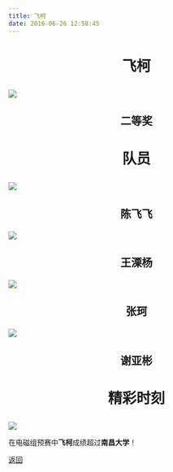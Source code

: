 ```yaml
---
title: 飞柯
date: 2016-06-26 12:58:45
---
```


# <p align="center">飞柯</p>

![](http://bst.cooler-tec.com/honor/nationwide/smart_car/2015/%E5%8C%BA%E4%BA%8C%E9%A3%9E%E6%9F%AF.jpg)
## <p align="center">二等奖</p>

# <p align="center">队员</p>

![](http://bst.cooler-tec.com/honor/nationwide/smart_car/2015/%E5%8C%BA%E4%BA%8C%E9%99%88%E9%A3%9E%E9%A3%9E.jpg)
## <p align="center">陈飞飞</p>

![](http://bst.cooler-tec.com/honor/nationwide/smart_car/2015/%E5%8C%BA%E4%BA%8C%E7%8E%8B%E6%BA%A7%E6%9D%A8.jpg)
## <p align="center">王溧杨</p>

![](http://bst.cooler-tec.com/honor/nationwide/smart_car/2015/%E5%8C%BA%E4%BA%8C%E5%BC%A0%E7%8F%82.jpg)
## <p align="center">张珂</p>

![](http://bst.cooler-tec.com/honor/nationwide/smart_car/2015/%E5%8C%BA%E4%BA%8C%E8%B0%A2%E4%BA%9A%E5%BD%AC.jpg)
## <p align="center">谢亚彬</p>

# <p align="center">精彩时刻</p>

![](http://bst.cooler-tec.com/honor/nationwide/smart_car/2015/%E7%B2%BE%E5%BD%A9%E6%97%B6%E5%88%BB%E9%A3%9E%E6%9F%AF.jpg)

在电磁组预赛中**飞柯**成绩超过**南昌大学**！

[返回](../)